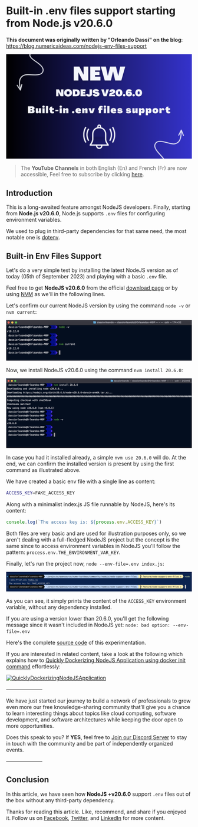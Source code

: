 # Built-in .env files support starting from Node.js v20.6.0

**This document was originally written by "Orleando Dassi" on the blog**: https://blog.numericaideas.com/nodejs-env-files-support

[![NodejsEnvFilesSupportThumbnail](./images/nodejs-env-files-support.png)](https://blog.numericaideas.com/nodejs-env-files-support)

> The **YouTube Channels** in both English (En) and French (Fr) are now accessible, Feel free to subscribe by clicking [here](https://www.youtube.com/@numericaideas/channels?sub_confirmation=1).

## Introduction
This is a long-awaited feature amongst NodeJS developers. Finally, starting from **Node.js v20.6.0**, Node.js supports `.env` files for configuring environment variables.

We used to plug in third-party dependencies for that same need, the most notable one is [dotenv](https://www.npmjs.com/package/dotenv).

## Built-in Env Files Support

Let's do a very simple test by installing the latest NodeJS version as of today (05th of September 2023) and playing with a basic `.env` file.

Feel free to get **NodeJS v20.6.0** from the official [download page](https://nodejs.org/en/download/current) or by using [NVM](https://github.com/nvm-sh/nvm) as we'll in the following lines.

Let's confirm our current NodeJS version by using the command `node -v` or `nvm current`:

![CurrentNodejsVersion](./images/current-nodejs-version.png)

Now, we install NodeJS v20.6.0 using the command `nvm install 20.6.0`:

![InstallNodeJS2060](./images/install-node-20-6-0.png)

In case you had it installed already, a simple `nvm use 20.6.0` will do.
At the end, we can confirm the installed version is present by using the first command as illustrated above.

We have created a basic env file with a single line as content:

```bash
ACCESS_KEY=FAKE_ACCESS_KEY
```

Along with a minimalist index.js JS file runnable by NodeJS, here's its content:

```js
console.log(`The access key is: ${process.env.ACCESS_KEY}`)
```

Both files are very basic and are used for illustration purposes only, so we aren't dealing with a full-fledged NodeJS project but the concept is the same since to access environment variables in NodeJS you'll follow the pattern: `process.env.THE_ENVIRONMENT_VAR_KEY`.

Finally, let's run the project now, `node --env-file=.env index.js`:

![InstallNodeJS2060](./images/test-env-support.png)

As you can see, it simply prints the content of the `ACCESS_KEY` environment variable, without any dependency installed.

If you are using a version lower than 20.6.0, you'll get the following message since it wasn't included in NodeJS yet:
`node: bad option: --env-file=.env`

Here's the complete [source code](https://github.com/numerica-ideas/community/tree/master/nodejs/node-support-env-files) of this experimentation.

If you are interested in related content, take a look at the following which explains how to [Quickly Dockerizing NodeJS Application using docker init command](https://blog.numericaideas.com/quickly-dockerizing-nodejs) effortlessly:

[![QuicklyDockerizingNodeJSApplication](../../docker/quickly-dockerizing-nodejs/images/quickly-dockerizing-nodejs.png)](https://blog.numericaideas.com/quickly-dockerizing-nodejs)

———————

We have just started our journey to build a network of professionals to grow even more our free knowledge-sharing community that’ll give you a chance to learn interesting things about topics like cloud computing, software development, and software architectures while keeping the door open to more opportunities.

Does this speak to you? If **YES**, feel free to [Join our Discord Server](https://discord.numericaideas.com) to stay in touch with the community and be part of independently organized events.

———————

## Conclusion
In this article, we have seen how **NodeJS +v20.6.0** support `.env` files out of the box without any third-party dependency.

Thanks for reading this article. Like, recommend, and share if you enjoyed it. Follow us on [Facebook](https://www.facebook.com/numericaideas), [Twitter](https://twitter.com/numericaideas), and [LinkedIn](https://www.linkedin.com/company/numericaideas) for more content.
